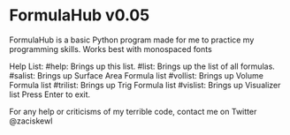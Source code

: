 # FormulaHub v0.05
FormulaHub is a basic Python program made for me to practice my programming skills. Works best with monospaced fonts

Help List:
	#help: Brings up this list.
	#list: Brings up the list of all formulas.
	#salist: Brings up Surface Area Formula list
	#vollist: Brings up Volume Formula list
	#trilist: Brings up Trig Formula list
	#vislist: Brings up Visualizer list
	Press Enter to exit.

For any help or criticisms of my terrible code, contact me on Twitter @zaciskewl
